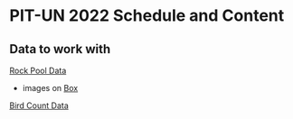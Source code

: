 # PIT-UN 2022 Schedule and Content
<!-- [![Binder](https://mybinder.org/badge_logo.svg)](https://mybinder.org/v2/gh/picoral/pit-un-2022/HEAD) -->

## Data to work with
[Rock Pool Data](https://github.com/cct-datascience/Rock-Pool-Data)
 - images on [Box](https://arizona.app.box.com/folder/165180867546)

[Bird Count Data](https://github.com/ezylstra/TBC_UACollab)